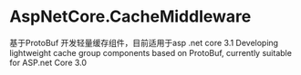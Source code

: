 # AspNetCore.CacheMiddleware
基于ProtoBuf 开发轻量缓存组件，目前适用于asp .net core 3.1
Developing lightweight cache group components based on ProtoBuf, currently suitable for ASP.net Core 3.0 
